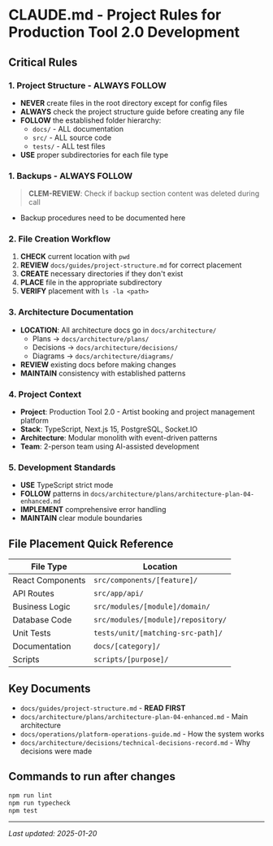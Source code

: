# CLAUDE.md - Project Rules for Production Tool 2.0 Development

## Critical Rules

### 1. Project Structure - ALWAYS FOLLOW
- **NEVER** create files in the root directory except for config files
- **ALWAYS** check the project structure guide before creating any file
- **FOLLOW** the established folder hierarchy:
  - `docs/` - ALL documentation
  - `src/` - ALL source code
  - `tests/` - ALL test files
- **USE** proper subdirectories for each file type

### 1. Backups - ALWAYS FOLLOW

> **CLEM-REVIEW**: Check if backup section content was deleted during call
- Backup procedures need to be documented here

### 2. File Creation Workflow
1. **CHECK** current location with `pwd`
2. **REVIEW** `docs/guides/project-structure.md` for correct placement
3. **CREATE** necessary directories if they don't exist
4. **PLACE** file in the appropriate subdirectory
5. **VERIFY** placement with `ls -la <path>`

### 3. Architecture Documentation
- **LOCATION**: All architecture docs go in `docs/architecture/`
  - Plans → `docs/architecture/plans/`
  - Decisions → `docs/architecture/decisions/`
  - Diagrams → `docs/architecture/diagrams/`
- **REVIEW** existing docs before making changes
- **MAINTAIN** consistency with established patterns

### 4. Project Context
- **Project**: Production Tool 2.0 - Artist booking and project management platform
- **Stack**: TypeScript, Next.js 15, PostgreSQL, Socket.IO
- **Architecture**: Modular monolith with event-driven patterns
- **Team**: 2-person team using AI-assisted development

### 5. Development Standards
- **USE** TypeScript strict mode
- **FOLLOW** patterns in `docs/architecture/plans/architecture-plan-04-enhanced.md`
- **IMPLEMENT** comprehensive error handling
- **MAINTAIN** clear module boundaries

## File Placement Quick Reference

| File Type | Location |
|-----------|----------|
| React Components | `src/components/[feature]/` |
| API Routes | `src/app/api/` |
| Business Logic | `src/modules/[module]/domain/` |
| Database Code | `src/modules/[module]/repository/` |
| Unit Tests | `tests/unit/[matching-src-path]/` |
| Documentation | `docs/[category]/` |
| Scripts | `scripts/[purpose]/` |

## Key Documents
- `docs/guides/project-structure.md` - **READ FIRST**
- `docs/architecture/plans/architecture-plan-04-enhanced.md` - Main architecture
- `docs/operations/platform-operations-guide.md` - How the system works
- `docs/architecture/decisions/technical-decisions-record.md` - Why decisions were made

## Commands to run after changes
```bash
npm run lint
npm run typecheck
npm test
```

---
*Last updated: 2025-01-20*